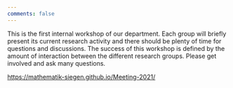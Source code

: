 ```yaml
---
comments: false
---
```


This is the first internal workshop of our department. Each group will
briefly present its current research activity and there should be
plenty of time for questions and discussions. The success of this
workshop is defined by the amount of interaction between the different
research groups. Please get involved and ask many questions.

<https://mathematik-siegen.github.io/Meeting-2021/>
